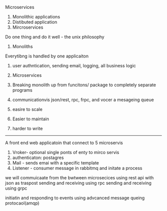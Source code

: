 Microservices

1. Monolithic applications
2. Distibuted application 
3. Mircroservices

Do one thing and do it well - the unix philosophy

1. Monoliths

Everytibng is handled by one applicaiton
1. user authntication, sending email, logging, all business logic

2. Microservices
1. Breaking monolith up from funcitons/ package to completely separate programs
2. communicationvis json/rest, rpc, frpc, and vocer a mesageing queue
3. easire to scale
4. Easier to maintain
5. harder to write

-----------------
A front end web applicatoin that connect to 5 microservis 
1. Vroker- optional single ponts of enty to mirco servis 
2. authenticaton: postagres
3. Mail - sends emai  with a specific template
4. Listener - consumer message in rabbitmq and initate a process

we will commuicaate from the bwtween microsecices using 
rest api with json as traspost
sending and receiving using rpc 
sending and receiving using grpc

initiatin and responding to events using advcanced message queing protocaol(amqp)
